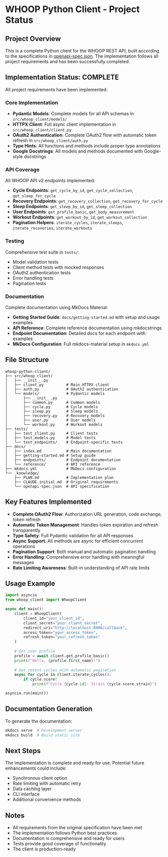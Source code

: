# WHOOP Python Client - Project Status

## Project Overview
This is a complete Python client for the WHOOP REST API, built according to the specifications in [openapi-spec.json](.knowledge/openapi-spec.json). The implementation follows all project requirements and has been successfully completed.

## Implementation Status: COMPLETE

All project requirements have been implemented:

### Core Implementation
- **Pydantic Models**: Complete models for all API schemas in `src/whoop_client/models/`
- **HTTPX Client**: Full async client implementation in `src/whoop_client/client.py`
- **OAuth2 Authentication**: Complete OAuth2 flow with automatic token refresh in `src/whoop_client/auth.py`
- **Type Hints**: All functions and methods include proper type annotations
- **Google Docstrings**: All models and methods documented with Google-style docstrings

### API Coverage
All WHOOP API v2 endpoints implemented:
- **Cycle Endpoints**: `get_cycle_by_id`, `get_cycle_collection`, `get_sleep_for_cycle`
- **Recovery Endpoints**: `get_recovery_collection`, `get_recovery_for_cycle`
- **Sleep Endpoints**: `get_sleep_by_id`, `get_sleep_collection`
- **User Endpoints**: `get_profile_basic`, `get_body_measurement`
- **Workout Endpoints**: `get_workout_by_id`, `get_workout_collection`
- **Pagination Helpers**: `iterate_cycles`, `iterate_sleeps`, `iterate_recoveries`, `iterate_workouts`

### Testing
Comprehensive test suite in `tests/`:
- Model validation tests
- Client method tests with mocked responses
- OAuth2 authentication tests
- Error handling tests
- Pagination tests

### Documentation
Complete documentation using MkDocs Material:
- **Getting Started Guide**: `docs/getting-started.md` with setup and usage examples
- **API Reference**: Complete reference documentation using mkdocstrings
- **Endpoint Documentation**: Detailed docs for each endpoint with examples
- **MkDocs Configuration**: Full mkdocs-material setup in `mkdocs.yml`

## File Structure
```
whoop-python-client/
├── src/whoop_client/
│   ├── __init__.py
│   ├── client.py          # Main HTTPX client
│   ├── auth.py            # OAuth2 authentication
│   └── models/            # Pydantic models
│       ├── __init__.py
│       ├── common.py      # Common models
│       ├── cycle.py       # Cycle models
│       ├── sleep.py       # Sleep models
│       ├── recovery.py    # Recovery models
│       ├── user.py        # User models
│       └── workout.py     # Workout models
├── tests/
│   ├── test_client.py     # Client tests
│   ├── test_models.py     # Model tests
│   └── test_endpoints/    # Endpoint-specific tests
├── docs/
│   ├── index.md           # Main documentation
│   ├── getting-started.md # Setup guide
│   ├── endpoints/         # Endpoint documentation
│   └── reference/         # API reference
├── mkdocs.yml             # MkDocs configuration
└── .knowledge/
    ├── PLAN.md            # Implementation plan
    ├── CLAUDE.initial.md  # Original requirements
    └── openapi-spec.json  # API specification
```

## Key Features Implemented
- **Complete OAuth2 Flow**: Authorization URL generation, code exchange, token refresh
- **Automatic Token Management**: Handles token expiration and refresh transparently
- **Type Safety**: Full Pydantic validation for all API responses
- **Async Support**: All methods are async for efficient concurrent operations
- **Pagination Support**: Both manual and automatic pagination handling
- **Error Handling**: Comprehensive error handling with meaningful messages
- **Rate Limiting Awareness**: Built-in understanding of API rate limits

## Usage Example
```python
import asyncio
from whoop_client import WhoopClient

async def main():
    client = WhoopClient(
        client_id="your_client_id",
        client_secret="your_client_secret",
        redirect_uri="http://localhost:8000/callback",
        access_token="your_access_token",
        refresh_token="your_refresh_token"
    )
    
    # Get user profile
    profile = await client.get_profile_basic()
    print(f"Hello, {profile.first_name}!")
    
    # Get recent cycles with automatic pagination
    async for cycle in client.iterate_cycles():
        if cycle.score:
            print(f"Cycle {cycle.id}: Strain {cycle.score.strain}")

asyncio.run(main())
```

## Documentation Generation
To generate the documentation:
```bash
mkdocs serve  # Development server
mkdocs build  # Build static site
```

## Next Steps
The implementation is complete and ready for use. Potential future enhancements could include:
- Synchronous client option
- Rate limiting with automatic retry
- Data caching layer
- CLI interface
- Additional convenience methods

## Notes
- All requirements from the original specification have been met
- The implementation follows Python best practices
- Documentation is comprehensive and ready for users
- Tests provide good coverage of functionality
- The client is production-ready